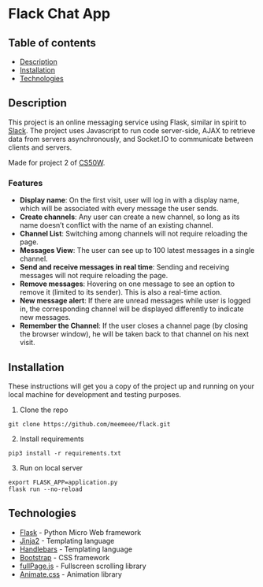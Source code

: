 # Flack Chat App

## Table of contents
* [Description](#description)
* [Installation](#installation)
* [Technologies](#technologies)

## Description

This project is an online messaging service using Flask, similar in spirit to [Slack](https://slack.com/features). The project uses Javascript to run code server-side, AJAX to retrieve data from servers asynchronously, and Socket.IO to communicate between clients and servers.

Made for project 2 of [CS50W](https://courses.edx.org/courses/course-v1:HarvardX+CS50W+Web/course/).

### Features
- **Display name**: On the first visit, user will log in with a display name, which will be associated with every message the user sends.
- **Create channels**: Any user can create a new channel, so long as its name doesn’t conflict with the name of an existing channel.
- **Channel List**: Switching among channels will not require reloading the page.
- **Messages View**: The user can see up to 100 latest messages in a single channel. 
- **Send and receive messages in real time**: Sending and receiving messages will not require reloading the page.
- **Remove messages**: Hovering on one message to see an option to remove it (limited to its sender). This is also a real-time action. 
- **New message alert**: If there are unread messages while user is logged in, the corresponding channel will be displayed differently to indicate new messages.  
- **Remember the Channel**: If the user closes a channel page (by closing the browser window), he will be taken back to that channel on his next visit.

## Installation

These instructions will get you a copy of the project up and running on your local machine for development and testing purposes.

1. Clone the repo
```
git clone https://github.com/meemeee/flack.git
```

2. Install requirements
```
pip3 install -r requirements.txt
```

3. Run on local server
```
export FLASK_APP=application.py
flask run --no-reload
```

## Technologies

* [Flask](https://palletsprojects.com/p/flask/) - Python Micro Web framework
* [Jinja2](https://palletsprojects.com/p/jinja/) -  Templating language
* [Handlebars](https://handlebarsjs.com/guide/) -  Templating language
* [Bootstrap](https://getbootstrap.com/docs/4.0/) - CSS framework
* [fullPage.js](https://github.com/alvarotrigo/fullPage.js/#fullpagejs) -  Fullscreen scrolling library
* [Animate.css](https://github.com/daneden/animate.css) -  Animation library



